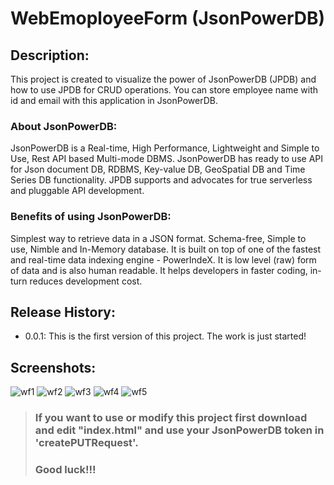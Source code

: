 # WebEmoployeeForm (JsonPowerDB)
## Description:  
This project is created to visualize the power of JsonPowerDB (JPDB) and how to use JPDB for CRUD operations. You can store employee name with id and email with this application in JsonPowerDB.


### About JsonPowerDB:
JsonPowerDB is a Real-time, High Performance, Lightweight and Simple to Use, Rest API based Multi-mode DBMS. JsonPowerDB has ready to use API for Json document DB, RDBMS, Key-value DB, GeoSpatial DB and Time Series DB functionality. JPDB supports and advocates for true serverless and pluggable API development.
### Benefits of using JsonPowerDB:
Simplest way to retrieve data in a JSON format.
Schema-free, Simple to use, Nimble and In-Memory database.
It is built on top of one of the fastest and real-time data indexing engine - PowerIndeX.
It is low level (raw) form of data and is also human readable.
It helps developers in faster coding, in-turn reduces development cost.


## Release History:
- 0.0.1: This is the first version of this project. The work is just started!


## Screenshots:

![wf1](https://user-images.githubusercontent.com/41784393/180602944-85ee11c6-7342-479f-9dab-65b391f933f2.png)
![wf2](https://user-images.githubusercontent.com/41784393/180603156-b5e2979c-2548-4cb2-9d1a-0401f5215044.png)
![wf3](https://user-images.githubusercontent.com/41784393/180603159-be33979e-4a8f-4eb2-a8ec-762ebb5d9af2.png)
![wf4](https://user-images.githubusercontent.com/41784393/180603160-88ce216e-936c-4410-93de-eb23f2c0d2a5.png)
![wf5](https://user-images.githubusercontent.com/41784393/180603161-66170c2b-8c5a-4734-b5eb-6b7785fc133b.png)


> ### If you want to use or modify this project first download and edit "index.html" and use your JsonPowerDB token in 'createPUTRequest'.
> ### Good luck!!!

